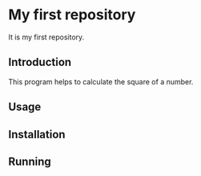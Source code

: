 # My first repository
It is my first repository.

## Introduction
This program helps to calculate the square of a number.

## Usage

## Installation

## Running
